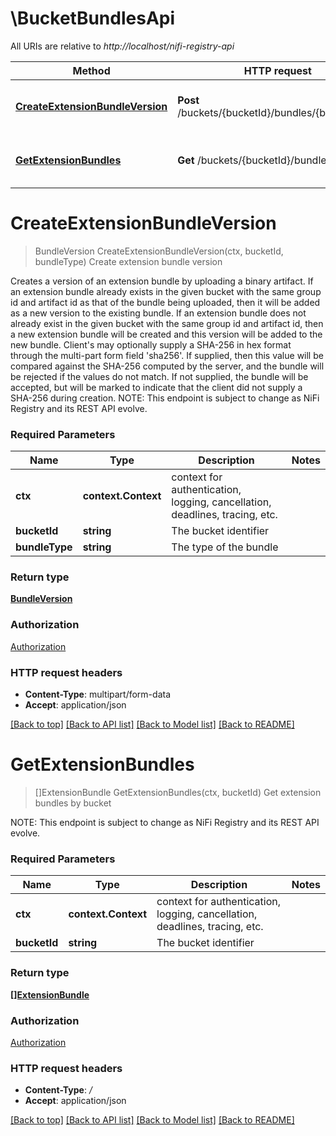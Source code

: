 # \BucketBundlesApi

All URIs are relative to *http://localhost/nifi-registry-api*

Method | HTTP request | Description
------------- | ------------- | -------------
[**CreateExtensionBundleVersion**](BucketBundlesApi.md#CreateExtensionBundleVersion) | **Post** /buckets/{bucketId}/bundles/{bundleType} | Create extension bundle version
[**GetExtensionBundles**](BucketBundlesApi.md#GetExtensionBundles) | **Get** /buckets/{bucketId}/bundles | Get extension bundles by bucket


# **CreateExtensionBundleVersion**
> BundleVersion CreateExtensionBundleVersion(ctx, bucketId, bundleType)
Create extension bundle version

Creates a version of an extension bundle by uploading a binary artifact. If an extension bundle already exists in the given bucket with the same group id and artifact id as that of the bundle being uploaded, then it will be added as a new version to the existing bundle. If an extension bundle does not already exist in the given bucket with the same group id and artifact id, then a new extension bundle will be created and this version will be added to the new bundle. Client's may optionally supply a SHA-256 in hex format through the multi-part form field 'sha256'. If supplied, then this value will be compared against the SHA-256 computed by the server, and the bundle will be rejected if the values do not match. If not supplied, the bundle will be accepted, but will be marked to indicate that the client did not supply a SHA-256 during creation.   NOTE: This endpoint is subject to change as NiFi Registry and its REST API evolve.

### Required Parameters

Name | Type | Description  | Notes
------------- | ------------- | ------------- | -------------
 **ctx** | **context.Context** | context for authentication, logging, cancellation, deadlines, tracing, etc.
  **bucketId** | **string**| The bucket identifier | 
  **bundleType** | **string**| The type of the bundle | 

### Return type

[**BundleVersion**](BundleVersion.md)

### Authorization

[Authorization](../README.md#Authorization)

### HTTP request headers

 - **Content-Type**: multipart/form-data
 - **Accept**: application/json

[[Back to top]](#) [[Back to API list]](../README.md#documentation-for-api-endpoints) [[Back to Model list]](../README.md#documentation-for-models) [[Back to README]](../README.md)

# **GetExtensionBundles**
> []ExtensionBundle GetExtensionBundles(ctx, bucketId)
Get extension bundles by bucket

  NOTE: This endpoint is subject to change as NiFi Registry and its REST API evolve.

### Required Parameters

Name | Type | Description  | Notes
------------- | ------------- | ------------- | -------------
 **ctx** | **context.Context** | context for authentication, logging, cancellation, deadlines, tracing, etc.
  **bucketId** | **string**| The bucket identifier | 

### Return type

[**[]ExtensionBundle**](ExtensionBundle.md)

### Authorization

[Authorization](../README.md#Authorization)

### HTTP request headers

 - **Content-Type**: */*
 - **Accept**: application/json

[[Back to top]](#) [[Back to API list]](../README.md#documentation-for-api-endpoints) [[Back to Model list]](../README.md#documentation-for-models) [[Back to README]](../README.md)

